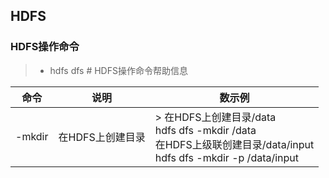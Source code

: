 ## HDFS

### HDFS操作命令
> * hdfs dfs # HDFS操作命令帮助信息


|命令|说明|数示例|
|---|---|---|
|-mkdir|在HDFS上创建目录| > 在HDFS上创建目录/data<br/>hdfs dfs -mkdir /data<br/>在HDFS上级联创建目录/data/input<br/>hdfs dfs -mkdir -p /data/input

